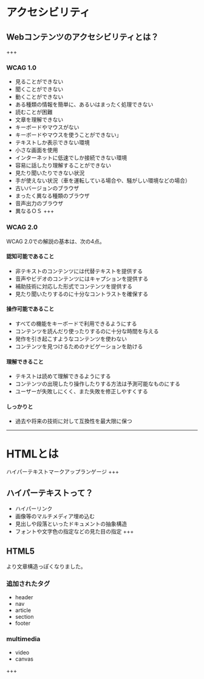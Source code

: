 # アクセシビリティ
## Webコンテンツのアクセシビリティとは？
+++
### WCAG 1.0
- 見ることができない
- 聞くことができない
- 動くことができない
- ある種類の情報を簡単に、あるいはまったく処理できない
- 読むことが困難
- 文章を理解できない
- キーボードやマウスがない
- キーボードやマウスを使うことができない」
- テキストしか表示できない環境
- 小さな画面を使用
- インターネットに低速でしか接続できない環境
- 容易に話したり理解することができない
- 見たり聞いたりできない状況
- 手が使えない状況（車を運転している場合や、騒がしい環境などの場合）
- 古いバージョンのブラウザ
- まったく異なる種類のブラウザ
- 音声出力のブラウザ
- 異なるＯＳ
+++
### WCAG 2.0
WCAG 2.0での解説の基本は、次の4点。  
#### 認知可能であること
- 非テキストのコンテンツには代替テキストを提供する
- 音声やビデオのコンテンツにはキャプションを提供する
- 補助技術に対応した形式でコンテンツを提供する
- 見たり聞いたりするのに十分なコントラストを確保する
#### 操作可能であること
- すべての機能をキーボードで利用できるようにする
- コンテンツを読んだり使ったりするのに十分な時間を与える
- 発作を引き起こすようなコンテンツを使わない
- コンテンツを見つけるためのナビゲーションを助ける
####  理解できること
- テキストは読めて理解できるようにする
- コンテンツの出現したり操作したりする方法は予測可能なものにする
- ユーザーが失敗しにくく、また失敗を修正しやすくする
#### しっかりと
- 過去や将来の技術に対して互換性を最大限に保つ

---
# HTMLとは
ハイパーテキストマークアップランゲージ
+++
## ハイパーテキストって？
- ハイパーリンク
- 画像等のマルチメディア埋め込む  
- 見出しや段落といったドキュメントの抽象構造
- フォントや文字色の指定などの見た目の指定
+++
## HTML5
より文章構造っぽくなりました。
### 追加されたタグ
- header
- nav
- article
- section
- footer

### multimedia
- video
- canvas

+++

